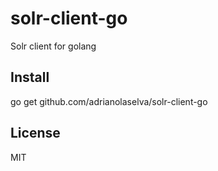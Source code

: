 solr-client-go
=======

Solr client for golang

## Install

go get github.com/adrianolaselva/solr-client-go

## License
MIT